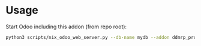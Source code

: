 # Usage

Start Odoo including this addon (from repo root):

```bash
python3 scripts/nix_odoo_web_server.py --db-name mydb --addon ddmrp_product_replace
```
